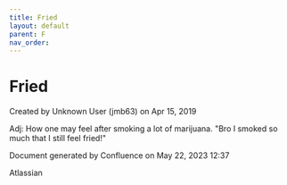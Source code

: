```yaml
---
title: Fried
layout: default
parent: F
nav_order:
---
```


# Fried

Created by  Unknown User (jmb63) on Apr 15, 2019

Adj: How one may feel after smoking a lot of marijuana. &quot;Bro I smoked so much that I still feel fried!&quot;

Document generated by Confluence on May 22, 2023 12:37

Atlassian
